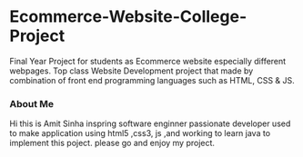# Ecommerce-Website-College-Project
Final Year Project for students as Ecommerce website especially different webpages. Top class Website Development project that made by combination of front end programming languages such as HTML, CSS &amp; JS.

### About Me ###
Hi this is Amit Sinha inspring software enginner passionate developer used to make application using html5 ,css3, js ,and working to learn java to implement this poject.
please go and enjoy my project.